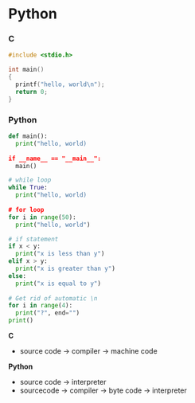 # Python

### C
```C
#include <stdio.h>

int main()
{
  printf("hello, world\n");
  return 0;
}
```

### Python
```python
def main():
  print("hello, world)
  
if __name__ == "__main__":
  main()

# while loop
while True:
  print("hello, world)
  
# for loop
for i in range(50):
  print("hello, world")

# if statement
if x < y:
  print("x is less than y")
elif x > y:
  print("x is greater than y")
else:
  print("x is equal to y")
  
# Get rid of automatic \n
for i in range(4):
  print("?", end="")
print()
```

**C**
- source code -> compiler -> machine code

**Python**
- source code -> interpreter
- sourcecode -> compiler -> byte code -> interpreter



